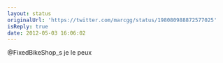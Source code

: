 ```yaml
---
layout: status
originalUrl: 'https://twitter.com/marcgg/status/198080988872577025'
isReply: true
date: 2012-05-03 16:06:02
---
```


@FixedBikeShop_s je le peux
